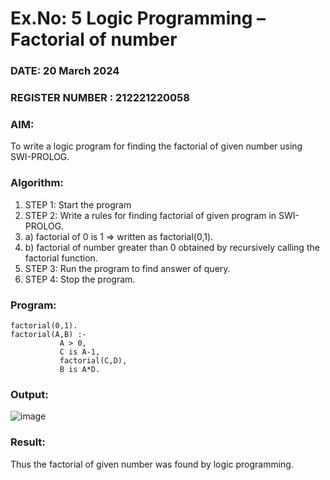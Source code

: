 # Ex.No: 5   Logic Programming – Factorial of number   
### DATE: 20 March 2024                                                                           
### REGISTER NUMBER : 212221220058
### AIM: 
To  write  a logic program for finding the factorial of given number using SWI-PROLOG. 
### Algorithm:
1. STEP 1: Start the program
2. STEP 2:  Write a rules for finding factorial of given program in SWI-PROLOG.
3.   a)	factorial of 0 is 1 => written as factorial(0,1).
4.   b)	factorial of number greater than 0 obtained by recursively calling the factorial    function.
5. STEP 3: Run the program  to find answer of  query.
6. STEP 4: Stop the program.

### Program:
```
factorial(0,1).
factorial(A,B) :-  
           A > 0, 
           C is A-1,
           factorial(C,D),
           B is A*D.
```

### Output:

![image](https://github.com/srvasanthan33/AI_Lab_2023-24/assets/102546622/2045de65-caba-46ba-ae1c-d3da41c94fb8)


### Result:
Thus the factorial of given number was found by logic programming. 
